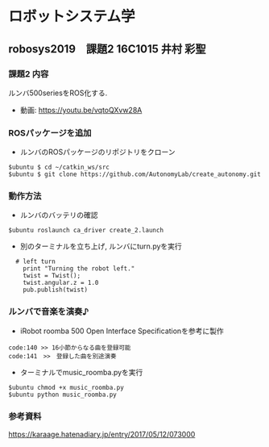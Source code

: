 # ロボットシステム学
## robosys2019　課題2 16C1015 井村 彩聖
### 課題2 内容
ルンバ500seriesをROS化する.

* 動画: https://youtu.be/vqtoQXvw28A

### ROSパッケージを追加
* ルンバのROSパッケージのリポジトリをクローン
```
$ubuntu $ cd ~/catkin_ws/src
$ubuntu $ git clone https://github.com/AutonomyLab/create_autonomy.git
```

### 動作方法
* ルンバのバッテリの確認
```
$ubuntu roslaunch ca_driver create_2.launch
```
* 別のターミナルを立ち上げ, ルンバにturn.pyを実行
```
  # left turn
    print "Turning the robot left."
    twist = Twist();
    twist.angular.z = 1.0
    pub.publish(twist)
```

### ルンバで音楽を演奏♪
* iRobot roomba 500 Open Interface Specificationを参考に製作
```
code:140 >> 16小節からなる曲を登録可能
code:141　>>　登録した曲を別途演奏
```
* ターミナルでmusic_roomba.pyを実行
```
$ubuntu chmod +x music_roomba.py
$ubuntu python music_roomba.py
```
### 参考資料
https://karaage.hatenadiary.jp/entry/2017/05/12/073000


